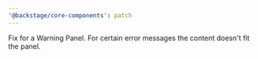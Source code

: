 ```yaml
---
'@backstage/core-components': patch
---
```


Fix for a Warning Panel. For certain error messages the content doesn't fit the panel.
